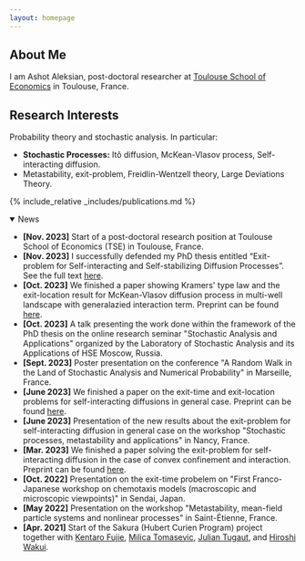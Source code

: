 ```yaml
---
layout: homepage
---
```


## About Me

I am Ashot Aleksian, post-doctoral researcher at [Toulouse School of Economics](https://www.tse-fr.eu) in Toulouse, France.

## Research Interests

Probability theory and stochastic analysis. In particular:
* **Stochastic Processes:** Itô diffusion, McKean-Vlasov process, Self-interacting diffusion.
* Metastability, exit-problem, Freidlin-Wentzell theory, Large Deviations Theory.


{% include_relative _includes/publications.md %}

<details open>
<summary> News </summary>

<ul>
    <li><strong>[Nov. 2023]</strong> Start of a post-doctoral research position at Toulouse School of Economics (TSE) in Toulouse, France.</li>
    <li><strong>[Nov. 2023]</strong> I successfully defended my PhD thesis entitled “Exit-problem for Self-interacting and Self-stabilizing Diffusion Processes”. See the full text <a href="https://theses.hal.science/INSA-LYON-THESES/tel-04287981v1">here</a>.</li>
    <li><strong>[Oct. 2023]</strong> We finished a paper showing Kramers' type law and the exit-location result for McKean-Vlasov diffusion process in multi-well landscape with generalazied interaction term. Preprint can be found <a href="https://arxiv.org/pdf/2310.20471.pdf">here</a>.</li>
    <li><strong>[Oct. 2023]</strong> A talk presenting the work done within the framework of the PhD thesis on the online research seminar &quot;Stochastic Analysis and Applications&quot; organized by the Laboratory of Stochastic Analysis and its Applications of HSE Moscow, Russia.</li>
    <li><strong>[Sept. 2023]</strong> Poster presentation on the conference &quot;A Random Walk in the Land of Stochastic Analysis and Numerical Probability&quot; in Marseille, France.</li>
    <li><strong>[June 2023]</strong> We finished a paper on the exit-time and exit-location problems for self-interacting diffusions in general case. Preprint can be found <a href="https://arxiv.org/pdf/2306.08706.pdf">here</a>.</li>
    <li><strong>[June 2023]</strong> Presentation of the new results about the exit-problem for self-interacting diffusion in general case on the workshop &quot;Stochastic processes, metastability and applications&quot; in Nancy, France.</li>
    <li><strong>[Mar. 2023]</strong> We finished a paper solving the exit-problem for self-interacting diffusion in the case of convex confinement and interaction. Preprint can be found <a href="https://arxiv.org/pdf/2303.14997.pdf">here</a>.</li>
    <li><strong>[Oct. 2022]</strong> Presentation on the exit-time probelem on &quot;First Franco-Japanese workshop on chemotaxis models (macroscopic and microscopic viewpoints)&quot; in Sendai, Japan.</li>
    <li><strong>[May 2022]</strong> Presentation on the workshop &quot;Metastability, mean-field particle systems and nonlinear processes&quot; in Saint-Étienne, France.</li>
    <li><strong>[Apr. 2021]</strong> Start of the Sakura (Hubert Curien Program) project together with <a href="http://www.math.tohoku.ac.jp/~fujie/main_eng.html">Kentaro Fujie</a>, <a href="http://www.cmapx.polytechnique.fr/~milica.tomasevic/">Milica Tomasevic</a>, <a href="https://tugaut.perso.math.cnrs.fr/research_grants.html">Julian Tugaut</a>, and <a href="https://www.researchgate.net/profile/Hiroshi-Wakui">Hiroshi Wakui</a>.</li>
</ul>

</details>

<!-- 
{% include_relative _includes/services.md %} 
-->